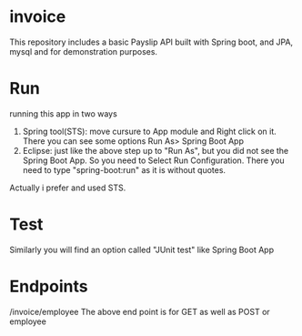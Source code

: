 # invoice
This repository includes a basic Payslip API built with Spring boot, and JPA, mysql and for demonstration purposes.

# Run
running this app in two ways
1) Spring tool(STS): move cursure to App module and Right click on it. There you can see some options Run As> Spring Boot App
2) Eclipse: just like the above step up to "Run As", but you did not see the Spring Boot App. So you need to Select Run Configuration.
    There you need to type "spring-boot:run" as it is without quotes.

Actually i prefer and used STS.

# Test
Similarly you will find an option called "JUnit test" like Spring Boot App

# Endpoints

/invoice/employee
The above end point is for GET as well as POST or employee

